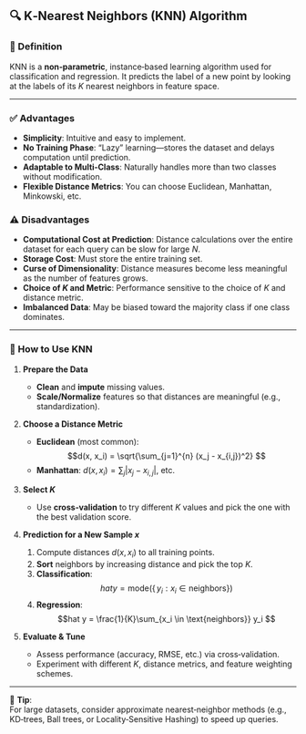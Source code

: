 ## 🔍 K‑Nearest Neighbors (KNN) Algorithm

### 📖 Definition  
KNN is a **non‑parametric**, instance‑based learning algorithm used for classification and regression. It predicts the label of a new point by looking at the labels of its $K$ nearest neighbors in feature space.

---

### ✅ Advantages
- **Simplicity**: Intuitive and easy to implement.  
- **No Training Phase**: “Lazy” learning—stores the dataset and delays computation until prediction.  
- **Adaptable to Multi‑Class**: Naturally handles more than two classes without modification.  
- **Flexible Distance Metrics**: You can choose Euclidean, Manhattan, Minkowski, etc.

### ⚠️ Disadvantages
- **Computational Cost at Prediction**: Distance calculations over the entire dataset for each query can be slow for large $N$.  
- **Storage Cost**: Must store the entire training set.  
- **Curse of Dimensionality**: Distance measures become less meaningful as the number of features grows.  
- **Choice of $K$ and Metric**: Performance sensitive to the choice of $K$ and distance metric.  
- **Imbalanced Data**: May be biased toward the majority class if one class dominates.

---

### 🔄 How to Use KNN

1. **Prepare the Data**  
   - **Clean** and **impute** missing values.  
   - **Scale/Normalize** features so that distances are meaningful (e.g., standardization).

2. **Choose a Distance Metric**  
   - **Euclidean** (most common):  
     $$d(x, x_i)
     = \sqrt{\sum_{j=1}^{n} (x_j - x_{i,j})^2}
     $$
   - **Manhattan**: $d(x,x_i)=\sum_j |x_j - x_{i,j}|$, etc.

3. **Select $K$**  
   - Use **cross‑validation** to try different $K$ values and pick the one with the best validation score.

4. **Prediction for a New Sample $x$**  
   1. Compute distances $d(x, x_i)$ to all training points.  
   2. **Sort** neighbors by increasing distance and pick the top $K$.  
   3. **Classification**:  
      $$hat y = \text{mode}\bigl(\{\,y_i : x_i \in \text{neighbors}\}\bigr)
      $$
   4. **Regression**:  
      $$hat y = \frac{1}{K}\sum_{x_i \in \text{neighbors}} y_i
      $$

5. **Evaluate & Tune**  
   - Assess performance (accuracy, RMSE, etc.) via cross‑validation.  
   - Experiment with different $K$, distance metrics, and feature weighting schemes.

---

🎯 **Tip**:  
For large datasets, consider approximate nearest‑neighbor methods (e.g., KD‑trees, Ball trees, or Locality‑Sensitive Hashing) to speed up queries.  
